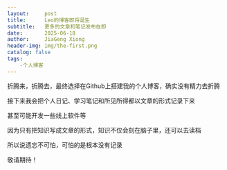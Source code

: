 ```yaml
---
layout:     post
title:      Leo的博客即将诞生
subtitle:   更多的文章和笔记发布在即
date:       2025-06-18
author:     JiaGeng Xiong
header-img: img/the-first.png
catalog: false
tags:
    -个人博客
---
```

折腾来，折腾去，最终选择在Github上搭建我的个人博客，确实没有精力去折腾

接下来我会把个人日记、学习笔记和所见所得都以文章的形式记录下来

甚至可能开发一些线上软件等

因为只有把知识写成文章的形式，知识不仅会刻在脑子里，还可以去读档

所以说遗忘不可怕，可怕的是根本没有记录

敬请期待！
